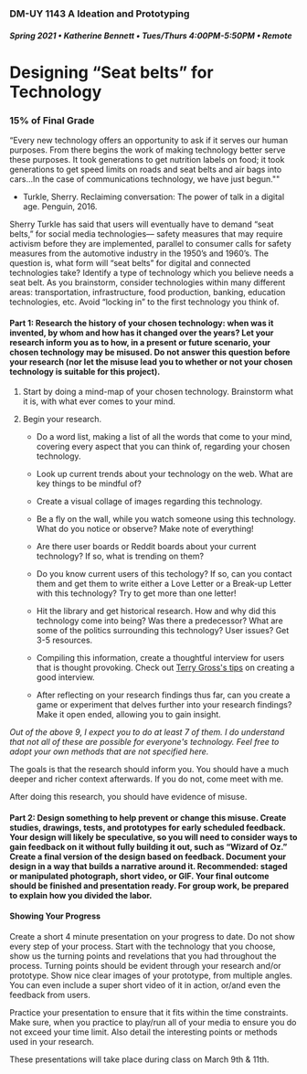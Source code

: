 ### DM-UY 1143 A Ideation and Prototyping
##### Spring 2021 • Katherine Bennett • Tues/Thurs 4:00PM-5:50PM • Remote

# Designing “Seat belts” for Technology 

### 15% of Final Grade

“Every new technology offers an opportunity to ask if it serves our human purposes. From there begins the work of making technology better serve these purposes. It took generations to get nutrition labels on food; it took generations to get speed limits on roads and seat belts and air bags into cars…In the case of communications technology, we have just begun.""

- Turkle, Sherry. Reclaiming conversation: The power of talk in a digital age. Penguin, 2016.

Sherry Turkle has said that users will eventually have to demand “seat belts,” for social media technologies–– safety measures that may require activism before they are implemented, parallel to consumer calls for safety measures from the automotive industry in the 1950’s and 1960’s. The question is, what form will “seat belts” for digital and connected technologies take? Identify a type of technology which you believe needs a seat belt. As you brainstorm, consider technologies within many different areas: transportation, infrastructure, food production, banking, education technologies, etc. Avoid “locking in” to the first technology you think of. 

#### Part 1: Research the history of your chosen technology: when was it invented, by whom and how has it changed over the years? Let your research inform you as to how, in a present or future scenario, your chosen technology may be misused. Do not answer this question before your research (nor let the misuse lead you to whether or not your chosen technology is suitable for this project).

1. Start by doing a mind-map of your chosen technology. Brainstorm what it is, with what ever comes to your mind.

2. Begin your research. 

   * Do a word list, making a list of all the words that come to your mind, covering every aspect that you can think of, regarding your chosen technology.

   * Look up current trends about your technology on the web. What are key things to be mindful of?

   * Create a visual collage of images regarding this technology.

   * Be a fly on the wall, while you watch someone using this technology. What do you notice or observe? Make note of everything!

   * Are there user boards or Reddit boards about your current technology? If so, what is trending on them?

   * Do you know current users of this techology? If so, can you contact them and get them to write either a Love Letter or a Break-up Letter with this technology? Try to get more than one letter!

   * Hit the library and get historical research. How and why did this technology come into being? Was there a predecessor? What are some of the politics surrounding this technology? User issues? Get 3-5 resources.

   * Compiling this information, create a thoughtful interview for users that is thought provoking. Check out [Terry Gross's tips](https://www.nytimes.com/2018/11/17/style/self-care/terry-gross-conversation-advice.html) on creating a good interview.

   * After reflecting on your research findings thus far, can you create a game or experiment that delves further into your research findings? Make it open ended, allowing you to gain insight.

_Out of the above 9, I expect you to do at least 7 of them. I do understand that not all of these are possible for everyone's technology. Feel free to adopt your own methods that are not specified here._

The goals is that the research should inform you. You should have a much deeper and richer context afterwards. If you do not, come meet with me.

After doing this research, you should have evidence of misuse.



#### Part 2: Design something to help prevent or change this misuse. Create studies, drawings, tests, and prototypes for early scheduled feedback. Your design will likely be speculative, so you will need to consider ways to gain feedback on it without fully building it out, such as “Wizard of Oz.” Create a final version of the design based on feedback. Document your design in a way that builds a narrative around it. Recommended: staged or manipulated photograph, short video, or GIF. Your final outcome should be finished and presentation ready. For group work, be prepared to explain how you divided the labor. 


#### Showing Your Progress

Create a short 4 minute presentation on your progress to date. Do not show every step of your process. Start with the technology that you choose, show us the turning points and revelations that you had throughout the process. Turning points should be evident through your research and/or prototype. Show nice clear images of your prototype, from multiple angles. You can even include a super short video of it in action, or/and even the feedback from users.

Practice your presentation to ensure that it fits within the time constraints. Make sure, when you practice to play/run all of your media to ensure you do not exceed your time limit. Also detail the interesting points or methods used in your research. 

These presentations will take place during class on March 9th & 11th.
